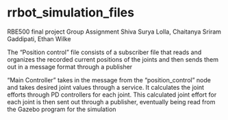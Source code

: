 # rrbot_simulation_files
 RBE500 final project
Group Assignment 
Shiva Surya Lolla,
Chaitanya Sriram Gaddipati, 
Ethan Wilke 

The “Position control” file consists of a subscriber file that reads and organizes the recorded current positions of the joints and then sends them out in a message format through a publisher

“Main Controller” takes in the message from the “position_control” node and takes desired joint values through a service. It calculates the joint efforts through PD controllers for each joint. This calculated joint effort for each joint is then sent out through a publisher, eventually being read from the Gazebo program for the simulation




